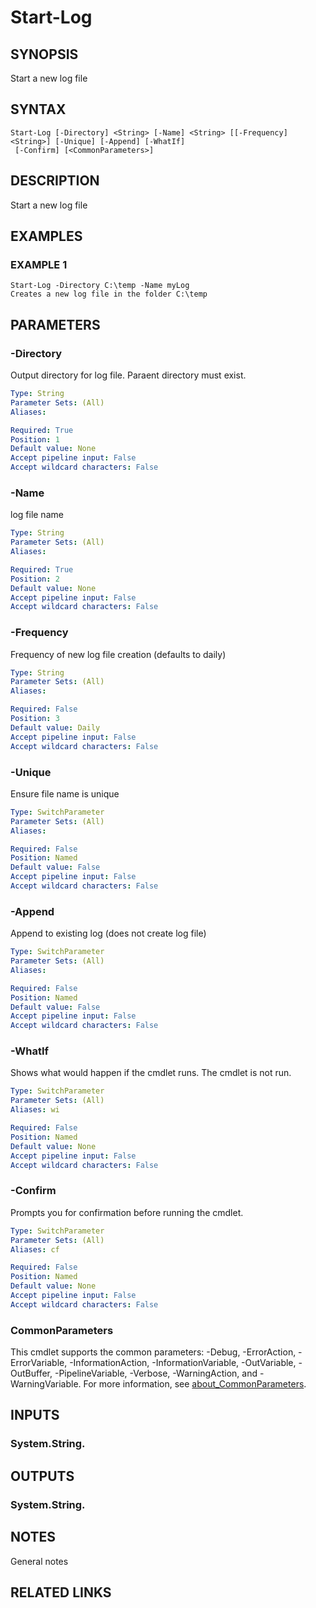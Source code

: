 # Start-Log

## SYNOPSIS
Start a new log file

## SYNTAX

```
Start-Log [-Directory] <String> [-Name] <String> [[-Frequency] <String>] [-Unique] [-Append] [-WhatIf]
 [-Confirm] [<CommonParameters>]
```

## DESCRIPTION
Start a new log file

## EXAMPLES

### EXAMPLE 1
```
Start-Log -Directory C:\temp -Name myLog
Creates a new log file in the folder C:\temp
```

## PARAMETERS

### -Directory
Output directory for log file.
Paraent directory must exist.

```yaml
Type: String
Parameter Sets: (All)
Aliases:

Required: True
Position: 1
Default value: None
Accept pipeline input: False
Accept wildcard characters: False
```

### -Name
log file name

```yaml
Type: String
Parameter Sets: (All)
Aliases:

Required: True
Position: 2
Default value: None
Accept pipeline input: False
Accept wildcard characters: False
```

### -Frequency
Frequency of new log file creation (defaults to daily)

```yaml
Type: String
Parameter Sets: (All)
Aliases:

Required: False
Position: 3
Default value: Daily
Accept pipeline input: False
Accept wildcard characters: False
```

### -Unique
Ensure file name is unique

```yaml
Type: SwitchParameter
Parameter Sets: (All)
Aliases:

Required: False
Position: Named
Default value: False
Accept pipeline input: False
Accept wildcard characters: False
```

### -Append
Append to existing log (does not create log file)

```yaml
Type: SwitchParameter
Parameter Sets: (All)
Aliases:

Required: False
Position: Named
Default value: False
Accept pipeline input: False
Accept wildcard characters: False
```

### -WhatIf
Shows what would happen if the cmdlet runs.
The cmdlet is not run.

```yaml
Type: SwitchParameter
Parameter Sets: (All)
Aliases: wi

Required: False
Position: Named
Default value: None
Accept pipeline input: False
Accept wildcard characters: False
```

### -Confirm
Prompts you for confirmation before running the cmdlet.

```yaml
Type: SwitchParameter
Parameter Sets: (All)
Aliases: cf

Required: False
Position: Named
Default value: None
Accept pipeline input: False
Accept wildcard characters: False
```

### CommonParameters
This cmdlet supports the common parameters: -Debug, -ErrorAction, -ErrorVariable, -InformationAction, -InformationVariable, -OutVariable, -OutBuffer, -PipelineVariable, -Verbose, -WarningAction, and -WarningVariable. For more information, see [about_CommonParameters](http://go.microsoft.com/fwlink/?LinkID=113216).

## INPUTS

### System.String.
## OUTPUTS

### System.String.
## NOTES
General notes

## RELATED LINKS
